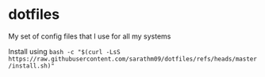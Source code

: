 # dotfiles
My set of config files that I use for all my systems


Install using `bash -c "$(curl -LsS https://raw.githubusercontent.com/sarathm09/dotfiles/refs/heads/master/install.sh)"`

